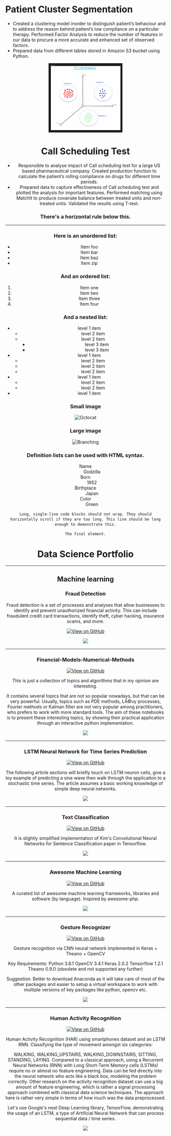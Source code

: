 
# Patient Cluster Segmentation

*    Created a clustering model inorder to distinguish patient’s behaviour and to address the reason behind patient’s low compliance on a particular therapy. Performed Factor Analysis to reduce the number of features in our data to procure a more accurate and enhanced set of observed factors. 
*   Prepared data from different tables stored in Amazon S3 bucket using Python.

<center><img src="assets/img/clustering.png"</center>
  
# Call Scheduling Test

*   Responsible to analyse impact of Call scheduling test for a large US based pharmaceutical company. Created production function to calculate the patient’s rolling compliance on drugs for different time periods.
*   Prepared data to capture effectiveness of Call scheduling test and plotted the analysis for important features. Performed matching using MatchIt to produce covariate balance between treated units and non-treated units. Validated the results using T-test.



### There's a horizontal rule below this.

* * *

### Here is an unordered list:

*   Item foo
*   Item bar
*   Item baz
*   Item zip

### And an ordered list:

1.  Item one
1.  Item two
1.  Item three
1.  Item four

### And a nested list:

- level 1 item
  - level 2 item
  - level 2 item
    - level 3 item
    - level 3 item
- level 1 item
  - level 2 item
  - level 2 item
  - level 2 item
- level 1 item
  - level 2 item
  - level 2 item
- level 1 item

### Small image

![Octocat](https://github.githubassets.com/images/icons/emoji/octocat.png)

### Large image

![Branching](https://guides.github.com/activities/hello-world/branching.png)


### Definition lists can be used with HTML syntax.

<dl>
<dt>Name</dt>
<dd>Godzilla</dd>
<dt>Born</dt>
<dd>1952</dd>
<dt>Birthplace</dt>
<dd>Japan</dd>
<dt>Color</dt>
<dd>Green</dd>
</dl>

```
Long, single-line code blocks should not wrap. They should horizontally scroll if they are too long. This line should be long enough to demonstrate this.
```

```
The final element.
```


# Data Science Portfolio
---
## Machine learning

### Fraud Detection

Fraud detection is a set of processes and analyses that allow businesses to identify and prevent unauthorized financial activity. This can include fraudulent credit card transactions, identify theft, cyber hacking, insurance scams, and more.

[![View on GitHub](https://img.shields.io/badge/GitHub-View_on_GitHub-blue?logo=GitHub)](https://github.com/sajankedia/fraud_detection)

<center><img src="images/fraud_detection.jpg"/></center>

---
### Financial-Models-Numerical-Methods

[![View on GitHub](https://img.shields.io/badge/GitHub-View_on_GitHub-blue?logo=GitHub)](https://github.com/sajankedia/Financial-Models-Numerical-Methods)

This is just a collection of topics and algorithms that in my opinion are interesting.

It contains several topics that are not so popular nowadays, but that can be very powerful. Usually, topics such as PDE methods, LÃ©vy processes, Fourier methods or Kalman filter are not very popular among practitioners, who prefers to work with more standard tools.
The aim of these notebooks is to present these interesting topics, by showing their practical application through an interactive python implementation.

<center><img src="images/financial_modeling.jpg"/></center>

---
### LSTM Neural Network for Time Series Prediction

[![View on GitHub](https://img.shields.io/badge/GitHub-View_on_GitHub-blue?logo=GitHub)](https://github.com/sajankedia/LSTM-Neural-Network-for-Time-Series-Prediction)

The following article sections will briefly touch on LSTM neuron cells, give a toy example of predicting a sine wave then walk through the application to a stochastic time series. The article assumes a basic working knowledge of simple deep neural networks.

<center><img src="https://camo.githubusercontent.com/a085b4fe60690252b8aa2de917c53fc3f63aec21aafea21c8f1ecb543d2c44cb/68747470733a2f2f7777772e616c74756d696e74656c6c6967656e63652e636f6d2f6173736574732f74696d652d7365726965732d70726564696374696f6e2d7573696e672d6c73746d2d646565702d6e657572616c2d6e6574776f726b732f73696e776176655f66756c6c5f7365712e706e67"/></center>

---
### Text Classification

[![View on GitHub](https://img.shields.io/badge/GitHub-View_on_GitHub-blue?logo=GitHub)](https://github.com/sajankedia/cnn-text-classification-tf#readme)

It is slightly simplified implementation of Kim's Convolutional Neural Networks for Sentence Classification paper in Tensorflow.

<center><img src="images/text_classification.png"/></center>

---
### Awesome Machine Learning

[![View on GitHub](https://img.shields.io/badge/GitHub-View_on_GitHub-blue?logo=GitHub)](https://github.com/sajankedia/awesome-machine-learning)

A curated list of awesome machine learning frameworks, libraries and software (by language). Inspired by awesome-php.

<center><img src="images/machine_learning.jpg"/></center>

---
### Gesture Recognizer

[![View on GitHub](https://img.shields.io/badge/GitHub-View_on_GitHub-blue?logo=GitHub)](https://github.com/sajankedia/CNNGestureRecognizer)

Gesture recognition via CNN neural network implemented in Keras + Theano + OpenCV

Key Requirements: Python 3.6.1 OpenCV 3.4.1 Keras 2.0.2 Tensorflow 1.2.1 Theano 0.9.0 (obsolete and not supported any further)

Suggestion: Better to download Anaconda as it will take care of most of the other packages and easier to setup a virtual workspace to work with multiple versions of key packages like python, opencv etc.

<center><img src="images/gesture_recognition.jpg"/></center>

---
### Human Activity Recognition

[![View on GitHub](https://img.shields.io/badge/GitHub-View_on_GitHub-blue?logo=GitHub)](https://github.com/sajankedia/LSTM-Human-Activity-Recognition)

Human Activity Recognition (HAR) using smartphones dataset and an LSTM RNN. Classifying the type of movement amongst six categories:

WALKING,
WALKING_UPSTAIRS,
WALKING_DOWNSTAIRS,
SITTING,
STANDING,
LAYING.
Compared to a classical approach, using a Recurrent Neural Networks (RNN) with Long Short-Term Memory cells (LSTMs) require no or almost no feature engineering. Data can be fed directly into the neural network who acts like a black box, modeling the problem correctly. Other research on the activity recognition dataset can use a big amount of feature engineering, which is rather a signal processing approach combined with classical data science techniques. The approach here is rather very simple in terms of how much was the data preprocessed.

Let's use Google's neat Deep Learning library, TensorFlow, demonstrating the usage of an LSTM, a type of Artificial Neural Network that can process sequential data / time series.

<center><img src="images/human_activity.jpg"/></center>


